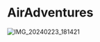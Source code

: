 # AirAdventures
![IMG_20240223_181421](https://github.com/MusliHyseni/AirAdventures/assets/144308050/2c50f7cb-2ba0-42c6-bbcb-a6cc6c299bd6)
